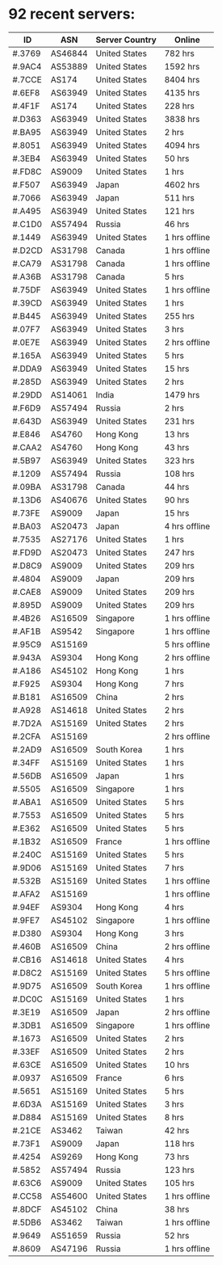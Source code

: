 # 92 recent servers:

| ID | ASN | Server Country | Online |
| ------ | ------ | ------ | ------ |
| #.3769 | AS46844 | United States | 782 hrs |
| #.9AC4 | AS53889 | United States | 1592 hrs |
| #.7CCE | AS174 | United States | 8404 hrs |
| #.6EF8 | AS63949 | United States | 4135 hrs |
| #.4F1F | AS174 | United States | 228 hrs |
| #.D363 | AS63949 | United States | 3838 hrs |
| #.BA95 | AS63949 | United States | 2 hrs |
| #.8051 | AS63949 | United States | 4094 hrs |
| #.3EB4 | AS63949 | United States | 50 hrs |
| #.FD8C | AS9009 | United States | 1 hrs |
| #.F507 | AS63949 | Japan | 4602 hrs |
| #.7066 | AS63949 | Japan | 511 hrs |
| #.A495 | AS63949 | United States | 121 hrs |
| #.C1D0 | AS57494 | Russia | 46 hrs |
| #.1449 | AS63949 | United States | 1 hrs offline |
| #.D2CD | AS31798 | Canada | 1 hrs offline |
| #.CA79 | AS31798 | Canada | 1 hrs offline |
| #.A36B | AS31798 | Canada | 5 hrs |
| #.75DF | AS63949 | United States | 1 hrs offline |
| #.39CD | AS63949 | United States | 1 hrs |
| #.B445 | AS63949 | United States | 255 hrs |
| #.07F7 | AS63949 | United States | 3 hrs |
| #.0E7E | AS63949 | United States | 2 hrs offline |
| #.165A | AS63949 | United States | 5 hrs |
| #.DDA9 | AS63949 | United States | 15 hrs |
| #.285D | AS63949 | United States | 2 hrs |
| #.29DD | AS14061 | India | 1479 hrs |
| #.F6D9 | AS57494 | Russia | 2 hrs |
| #.643D | AS63949 | United States | 231 hrs |
| #.E846 | AS4760 | Hong Kong | 13 hrs |
| #.CAA2 | AS4760 | Hong Kong | 43 hrs |
| #.5B97 | AS63949 | United States | 323 hrs |
| #.1209 | AS57494 | Russia | 108 hrs |
| #.09BA | AS31798 | Canada | 44 hrs |
| #.13D6 | AS40676 | United States | 90 hrs |
| #.73FE | AS9009 | Japan | 15 hrs |
| #.BA03 | AS20473 | Japan | 4 hrs offline |
| #.7535 | AS27176 | United States | 1 hrs |
| #.FD9D | AS20473 | United States | 247 hrs |
| #.D8C9 | AS9009 | United States | 209 hrs |
| #.4804 | AS9009 | Japan | 209 hrs |
| #.CAE8 | AS9009 | United States | 209 hrs |
| #.895D | AS9009 | United States | 209 hrs |
| #.4B26 | AS16509 | Singapore | 1 hrs offline |
| #.AF1B | AS9542 | Singapore | 1 hrs offline |
| #.95C9 | AS15169 |  | 5 hrs offline |
| #.943A | AS9304 | Hong Kong | 2 hrs offline |
| #.A186 | AS45102 | Hong Kong | 1 hrs |
| #.F925 | AS9304 | Hong Kong | 7 hrs |
| #.B181 | AS16509 | China | 2 hrs |
| #.A928 | AS14618 | United States | 2 hrs |
| #.7D2A | AS15169 | United States | 2 hrs |
| #.2CFA | AS15169 |  | 2 hrs offline |
| #.2AD9 | AS16509 | South Korea | 1 hrs |
| #.34FF | AS15169 | United States | 1 hrs |
| #.56DB | AS16509 | Japan | 1 hrs |
| #.5505 | AS16509 | Singapore | 1 hrs |
| #.ABA1 | AS16509 | United States | 5 hrs |
| #.7553 | AS16509 | United States | 5 hrs |
| #.E362 | AS16509 | United States | 5 hrs |
| #.1B32 | AS16509 | France | 1 hrs offline |
| #.240C | AS15169 | United States | 5 hrs |
| #.9D06 | AS15169 | United States | 7 hrs |
| #.532B | AS15169 | United States | 1 hrs offline |
| #.AFA2 | AS15169 |  | 1 hrs offline |
| #.94EF | AS9304 | Hong Kong | 4 hrs |
| #.9FE7 | AS45102 | Singapore | 1 hrs offline |
| #.D380 | AS9304 | Hong Kong | 3 hrs |
| #.460B | AS16509 | China | 2 hrs offline |
| #.CB16 | AS14618 | United States | 4 hrs |
| #.D8C2 | AS15169 | United States | 5 hrs offline |
| #.9D75 | AS16509 | South Korea | 1 hrs offline |
| #.DC0C | AS15169 | United States | 1 hrs |
| #.3E19 | AS16509 | Japan | 2 hrs offline |
| #.3DB1 | AS16509 | Singapore | 1 hrs offline |
| #.1673 | AS16509 | United States | 2 hrs |
| #.33EF | AS16509 | United States | 2 hrs |
| #.63CE | AS16509 | United States | 10 hrs |
| #.0937 | AS16509 | France | 6 hrs |
| #.5651 | AS15169 | United States | 5 hrs |
| #.6D3A | AS15169 | United States | 3 hrs |
| #.D884 | AS15169 | United States | 8 hrs |
| #.21CE | AS3462 | Taiwan | 42 hrs |
| #.73F1 | AS9009 | Japan | 118 hrs |
| #.4254 | AS9269 | Hong Kong | 73 hrs |
| #.5852 | AS57494 | Russia | 123 hrs |
| #.63C6 | AS9009 | United States | 105 hrs |
| #.CC58 | AS54600 | United States | 1 hrs offline |
| #.8DCF | AS45102 | China | 38 hrs |
| #.5DB6 | AS3462 | Taiwan | 1 hrs offline |
| #.9649 | AS51659 | Russia | 52 hrs |
| #.8609 | AS47196 | Russia | 1 hrs offline |

